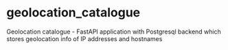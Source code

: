 # geolocation_catalogue
Geolocation catalogue - FastAPI application with Postgresql backend which stores geolocation info of IP addresses and hostnames
